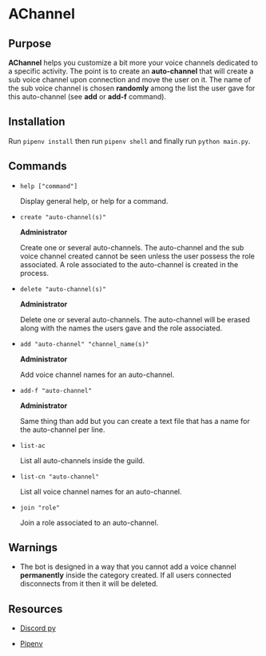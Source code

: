# AChannel

## Purpose

**AChannel** helps you customize a bit more your voice channels dedicated to a specific activity. 
The point is to create an **auto-channel** that will create a sub voice channel upon connection and move the user on it.
The name of the sub voice channel is chosen **randomly** among the list the user gave for this auto-channel (see **add** or **add-f** command).

## Installation

Run `pipenv install` then run `pipenv shell` and finally run `python main.py`.

## Commands

* `help ["command"]`
  
  Display general help, or help for a command.

* `create "auto-channel(s)"`
  
  **Administrator**
  
  Create one or several auto-channels. The auto-channel and the sub voice channel created cannot be seen unless the user possess the role associated.
  A role associated to the auto-channel is created in the process.

* `delete "auto-channel(s)"`

  **Administrator**

  Delete one or several auto-channels. The auto-channel will be erased along with the names the users gave and the role associated.

* `add "auto-channel" "channel_name(s)"`

  **Administrator**

  Add voice channel names for an auto-channel.

* `add-f "auto-channel"`
  
  **Administrator**

  Same thing than add but you can create a text file that has a name for the auto-channel per line. 

* `list-ac`

  List all auto-channels inside the guild.

* `list-cn "auto-channel"`

  List all voice channel names for an auto-channel.

* `join "role"`

  Join a role associated to an auto-channel.

## Warnings

* The bot is designed in a way that you cannot add a voice channel **permanently** inside the category created. If all users connected disconnects from it then it will be deleted.

## Resources

* [Discord py](https://discordpy.readthedocs.io/en/stable/)

* [Pipenv](https://pypi.org/project/pipenv/)
